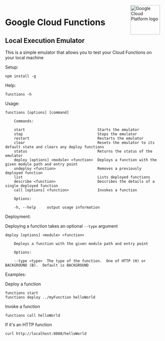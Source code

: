 <img src="https://avatars2.githubusercontent.com/u/2810941?v=3&s=96" alt="Google Cloud Platform logo" title="Google Cloud Platform" align="right" height="96" width="96"/>

# Google Cloud Functions
## Local Execution Emulator

This is a simple emulator that allows you to test your Cloud Functions on your local machine

Setup:

    npm install -g

Help:

    functions -h

Usage: 

    functions [options] [command]

        Commands:

        start                                 Starts the emulator
        stop                                  Stops the emulator
        restart                               Restarts the emulator
        clear                                 Resets the emulator to its default state and clears any deploy functions
        status                                Returns the status of the emulator
        deploy [options] <module> <function>  Deploys a function with the given module path and entry point
        undeploy <function>                   Removes a previously deployed function
        list                                  Lists deployed functions
        describe <function>                   Describes the details of a single deployed function
        call [options] <function>             Invokes a function

        Options:

        -h, --help     output usage information

Deployment:

Deploying a function takes an optional `--type` argument

    deploy [options] <module> <function>

        Deploys a function with the given module path and entry point

        Options:

        --type <type>  The type of the function.  One of HTTP (H) or BACKGROUND (B).  Default is BACKGROUND
    

Examples:

Deploy a function

    functions start
    functions deploy ../myFunction helloWorld

Invoke a function

    functions call helloWorld

If it's an HTTP function

    curl http://localhost:8080/helloWorld